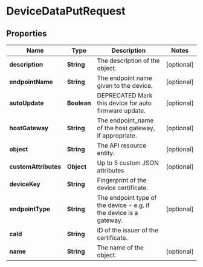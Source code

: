 
# DeviceDataPutRequest

## Properties
Name | Type | Description | Notes
------------ | ------------- | ------------- | -------------
**description** | **String** | The description of the object. |  [optional]
**endpointName** | **String** | The endpoint name given to the device. |  [optional]
**autoUpdate** | **Boolean** | DEPRECATED Mark this device for auto firmware update. |  [optional]
**hostGateway** | **String** | The endpoint_name of the host gateway, if appropriate. |  [optional]
**object** | **String** | The API resource entity. |  [optional]
**customAttributes** | **Object** | Up to 5 custom JSON attributes |  [optional]
**deviceKey** | **String** | Fingerprint of the device certificate. | 
**endpointType** | **String** | The endpoint type of the device - e.g. if the device is a gateway. |  [optional]
**caId** | **String** | ID of the issuer of the certificate. | 
**name** | **String** | The name of the object. |  [optional]



